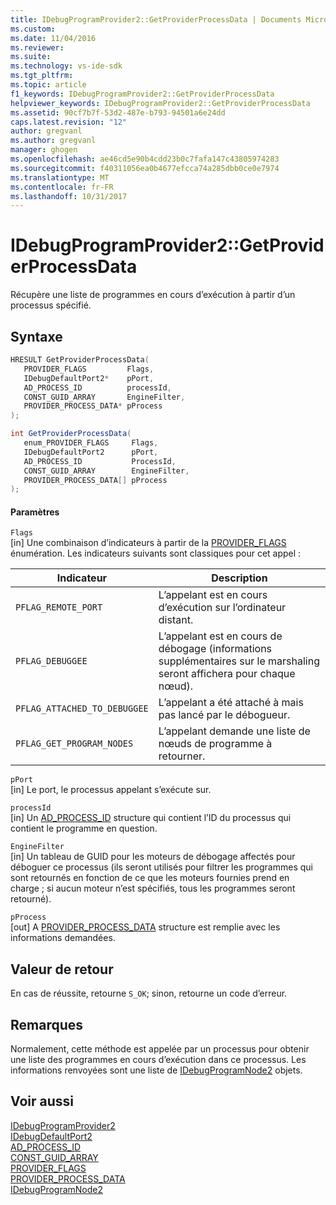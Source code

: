 ```yaml
---
title: IDebugProgramProvider2::GetProviderProcessData | Documents Microsoft
ms.custom: 
ms.date: 11/04/2016
ms.reviewer: 
ms.suite: 
ms.technology: vs-ide-sdk
ms.tgt_pltfrm: 
ms.topic: article
f1_keywords: IDebugProgramProvider2::GetProviderProcessData
helpviewer_keywords: IDebugProgramProvider2::GetProviderProcessData
ms.assetid: 90cf7b7f-53d2-487e-b793-94501a6e24dd
caps.latest.revision: "12"
author: gregvanl
ms.author: gregvanl
manager: ghogen
ms.openlocfilehash: ae46cd5e90b4cdd23b0c7fafa147c43805974283
ms.sourcegitcommit: f40311056ea0b4677efcca74a285dbb0ce0e7974
ms.translationtype: MT
ms.contentlocale: fr-FR
ms.lasthandoff: 10/31/2017
---
```

# <a name="idebugprogramprovider2getproviderprocessdata"></a>IDebugProgramProvider2::GetProviderProcessData
Récupère une liste de programmes en cours d’exécution à partir d’un processus spécifié.  
  
## <a name="syntax"></a>Syntaxe  
  
```cpp  
HRESULT GetProviderProcessData(  
   PROVIDER_FLAGS         Flags,  
   IDebugDefaultPort2*    pPort,  
   AD_PROCESS_ID          processId,  
   CONST_GUID_ARRAY       EngineFilter,  
   PROVIDER_PROCESS_DATA* pProcess  
);  
```  
  
```csharp  
int GetProviderProcessData(  
   enum_PROVIDER_FLAGS     Flags,  
   IDebugDefaultPort2      pPort,  
   AD_PROCESS_ID           ProcessId,  
   CONST_GUID_ARRAY        EngineFilter,  
   PROVIDER_PROCESS_DATA[] pProcess  
);  
```  
  
#### <a name="parameters"></a>Paramètres  
 `Flags`  
 [in] Une combinaison d’indicateurs à partir de la [PROVIDER_FLAGS](../../../extensibility/debugger/reference/provider-flags.md) énumération. Les indicateurs suivants sont classiques pour cet appel :  
  
|Indicateur|Description|  
|----------|-----------------|  
|`PFLAG_REMOTE_PORT`|L’appelant est en cours d’exécution sur l’ordinateur distant.|  
|`PFLAG_DEBUGGEE`|L’appelant est en cours de débogage (informations supplémentaires sur le marshaling seront affichera pour chaque nœud).|  
|`PFLAG_ATTACHED_TO_DEBUGGEE`|L’appelant a été attaché à mais pas lancé par le débogueur.|  
|`PFLAG_GET_PROGRAM_NODES`|L’appelant demande une liste de nœuds de programme à retourner.|  
  
 `pPort`  
 [in] Le port, le processus appelant s’exécute sur.  
  
 `processId`  
 [in] Un [AD_PROCESS_ID](../../../extensibility/debugger/reference/ad-process-id.md) structure qui contient l’ID du processus qui contient le programme en question.  
  
 `EngineFilter`  
 [in] Un tableau de GUID pour les moteurs de débogage affectés pour déboguer ce processus (ils seront utilisés pour filtrer les programmes qui sont retournés en fonction de ce que les moteurs fournies prend en charge ; si aucun moteur n’est spécifiés, tous les programmes seront retourné).  
  
 `pProcess`  
 [out] A [PROVIDER_PROCESS_DATA](../../../extensibility/debugger/reference/provider-process-data.md) structure est remplie avec les informations demandées.  
  
## <a name="return-value"></a>Valeur de retour  
 En cas de réussite, retourne `S_OK`; sinon, retourne un code d’erreur.  
  
## <a name="remarks"></a>Remarques  
 Normalement, cette méthode est appelée par un processus pour obtenir une liste des programmes en cours d’exécution dans ce processus. Les informations renvoyées sont une liste de [IDebugProgramNode2](../../../extensibility/debugger/reference/idebugprogramnode2.md) objets.  
  
## <a name="see-also"></a>Voir aussi  
 [IDebugProgramProvider2](../../../extensibility/debugger/reference/idebugprogramprovider2.md)   
 [IDebugDefaultPort2](../../../extensibility/debugger/reference/idebugdefaultport2.md)   
 [AD_PROCESS_ID](../../../extensibility/debugger/reference/ad-process-id.md)   
 [CONST_GUID_ARRAY](../../../extensibility/debugger/reference/const-guid-array.md)   
 [PROVIDER_FLAGS](../../../extensibility/debugger/reference/provider-flags.md)   
 [PROVIDER_PROCESS_DATA](../../../extensibility/debugger/reference/provider-process-data.md)   
 [IDebugProgramNode2](../../../extensibility/debugger/reference/idebugprogramnode2.md)